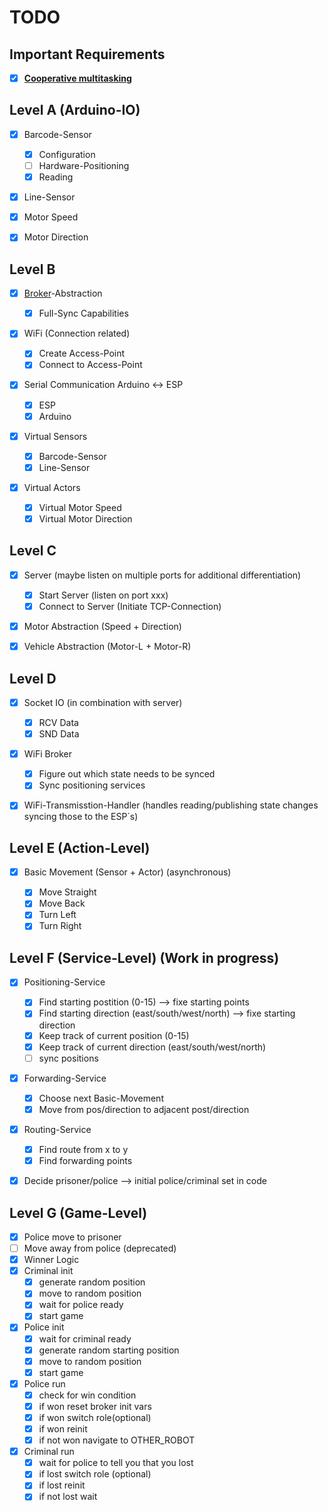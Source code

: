 # TODO

## Important Requirements

* [x] [__Cooperative multitasking__](https://en.wikipedia.org/wiki/Cooperative_multitasking)

## Level A (Arduino-IO)

* [x] Barcode-Sensor

    * [x] Configuration
    * [ ] Hardware-Positioning
    * [x] Reading

* [x] Line-Sensor
* [x] Motor Speed
* [x] Motor Direction

## Level B

* [x] [Broker](https://en.wikipedia.org/wiki/Broker_pattern)-Abstraction

    * [x] Full-Sync Capabilities

* [x] WiFi (Connection related)

    * [x] Create Access-Point
    * [x] Connect to Access-Point

* [x] Serial Communication Arduino <-> ESP

    * [x] ESP
    * [x] Arduino

* [x] Virtual Sensors

    * [x] Barcode-Sensor
    * [x] Line-Sensor

* [x] Virtual Actors

    * [x] Virtual Motor Speed
    * [x] Virtual Motor Direction

## Level C

* [x] Server (maybe listen on multiple ports for additional differentiation)

    * [x] Start Server (listen on port xxx)
    * [x] Connect to Server (Initiate TCP-Connection)

* [x] Motor Abstraction (Speed + Direction)
* [x] Vehicle Abstraction (Motor-L + Motor-R)

## Level D

* [x] Socket IO (in combination with server)

    * [x] RCV Data
    * [x] SND Data

* [x] WiFi Broker

    * [x] Figure out which state needs to be synced
    * [x] Sync positioning services

* [x] WiFi-Transmisstion-Handler (handles reading/publishing state changes syncing those to the ESP´s)

## Level E (Action-Level)

* [x] Basic Movement (Sensor + Actor) (asynchronous)

    * [x] Move Straight
    * [x] Move Back
    * [x] Turn Left
    * [x] Turn Right

## Level F (Service-Level) (Work in progress)

* [x] Positioning-Service

    * [x] Find starting postition (0-15) --> fixe starting points
    * [x] Find starting direction (east/south/west/north) --> fixe starting direction
    * [x] Keep track of current position (0-15)
    * [x] Keep track of current direction (east/south/west/north)
    * [ ] sync positions

* [x] Forwarding-Service

    * [x] Choose next Basic-Movement
    * [x] Move from pos/direction to adjacent post/direction

* [x] Routing-Service
    
    * [x] Find route from x to y
    * [x] Find forwarding points

* [x] Decide prisoner/police --> initial police/criminal set in code

## Level G (Game-Level)

* [x] Police move to prisoner
* [ ] Move away from police (deprecated)
* [x] Winner Logic
* [x] Criminal init
  * [x] generate random position
  * [x] move to random position
  * [x] wait for police ready
  * [x] start game
* [x] Police init
  * [x] wait for criminal ready
  * [x] generate random starting position
  * [x] move to random position
  * [x] start game
* [x] Police run
  * [x] check for win condition
  * [x] if won reset broker init vars
  * [x] if won switch role(optional)
  * [x] if won reinit
  * [x] if not won navigate to OTHER_ROBOT
* [x] Criminal run
  * [x] wait for police to tell you that you lost
  * [x] if lost switch role (optional)
  * [x] if lost reinit
  * [x] if not lost wait